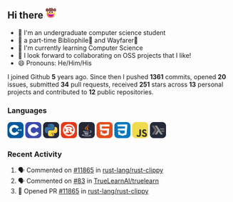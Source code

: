 ## Hi there <picture><img src="./assets/cowboy.png" alt="Cowboy Hat Face" width="25" height="25" /></picture>

- 📖 I'm an undergraduate computer science student
- 🔭 a part-time Bibliophile📕 and Wayfarer🚶
- 🌱 I'm currently learning Computer Science
- 👯 I look forward to collaborating on OSS projects that I like!
- 😄 Pronouns: He/Him/His

I joined Github **5** years ago. Since then I pushed **1361** commits, opened **20** issues, submitted **34** pull requests, received **251** stars across **13** personal projects and contributed to **12** public repositories.

### Languages

<p float="left">
<picture><img src="./assets/cpp.svg" alt="cpp" width="36" /></picture>
<picture><img src="./assets/c.svg" alt="c" width="36" /></picture>
<picture><img src="./assets/py.svg" alt="python" width="36" /></picture>
<picture><img src="./assets/rust.svg" alt="rust" width="36" /></picture>
<picture><img src="./assets/java.svg" alt="java" width="36" /></picture>
<picture><img src="./assets/html.svg" alt="html" width="36" /></picture>
<picture><img src="./assets/css.svg" alt="css" width="36" /></picture>
<picture><img src="./assets/js.svg" alt="js" width="36" /></picture>
<picture><img src="./assets/haskell.svg" alt="haskell" width="36" /></picture>
</p>

### Recent Activity

<!--START_SECTION:activity-->
1. 🗣 Commented on [#11865](https://github.com/rust-lang/rust-clippy/pull/11865#issuecomment-1862015739) in [rust-lang/rust-clippy](https://github.com/rust-lang/rust-clippy)
2. 🗣 Commented on [#83](https://github.com/TrueLearnAI/truelearn/pull/83#issuecomment-1854102034) in [TrueLearnAI/truelearn](https://github.com/TrueLearnAI/truelearn)
3. 💪 Opened PR [#11865](https://github.com/rust-lang/rust-clippy/pull/11865) in [rust-lang/rust-clippy](https://github.com/rust-lang/rust-clippy)
<!--END_SECTION:activity-->
